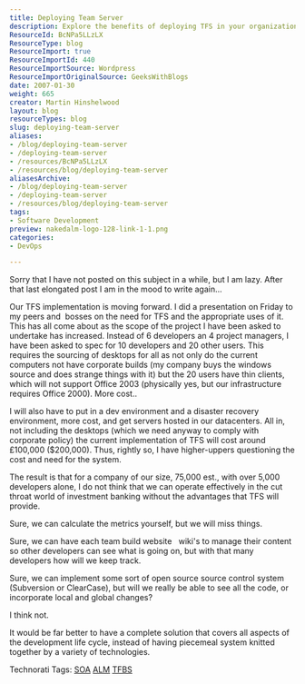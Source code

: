 ```yaml
---
title: Deploying Team Server
description: Explore the benefits of deploying TFS in your organization. Learn how a complete solution can enhance development efficiency and streamline project management.
ResourceId: BcNPa5LLzLX
ResourceType: blog
ResourceImport: true
ResourceImportId: 440
ResourceImportSource: Wordpress
ResourceImportOriginalSource: GeeksWithBlogs
date: 2007-01-30
weight: 665
creator: Martin Hinshelwood
layout: blog
resourceTypes: blog
slug: deploying-team-server
aliases:
- /blog/deploying-team-server
- /deploying-team-server
- /resources/BcNPa5LLzLX
- /resources/blog/deploying-team-server
aliasesArchive:
- /blog/deploying-team-server
- /deploying-team-server
- /resources/blog/deploying-team-server
tags:
- Software Development
preview: nakedalm-logo-128-link-1-1.png
categories:
- DevOps

---
```

Sorry that I have not posted on this subject in a while, but I am lazy. After that last elongated post I am in the mood to write again...

Our TFS implementation is moving forward. I did a presentation on Friday to my peers and  bosses on the need for TFS and the appropriate uses of it. This has all come about as the scope of the project I have been asked to undertake has increased. Instead of 6 developers an 4 project managers, I have been asked to spec for 10 developers and 20 other users. This requires the sourcing of desktops for all as not only do the current computers not have corporate builds (my company buys the windows source and does strange things with it) but the 20 users have thin clients, which will not support Office 2003 (physically yes, but our infrastructure requires Office 2000). More cost..

I will also have to put in a dev environment and a disaster recovery environment, more cost, and get servers hosted in our datacenters. All in, not including the desktops (which we need anyway to comply with corporate policy) the current implementation of TFS will cost around £100,000 ($200,000). Thus, rightly so, I have higher-uppers questioning the cost and need for the system.

The result is that for a company of our size, 75,000 est., with over 5,000 developers alone, I do not think that we can operate effectively in the cut throat world of investment banking without the advantages that TFS will provide.

Sure, we can calculate the metrics yourself, but we will miss things.

Sure, we can have each team build website   wiki's to manage their content so other developers can see what is going on, but with that many developers how will we keep track.

Sure, we can implement some sort of open source source control system (Subversion or ClearCase), but will we really be able to see all the code, or incorporate local and global changes?

I think not.

It would be far better to have a complete solution that covers all aspects of the development life cycle, instead of having piecemeal system knitted together by a variety of technologies.

Technorati Tags: [SOA](http://technorati.com/tags/SOA) [ALM](http://technorati.com/tags/ALM) [TFBS](http://technorati.com/tags/TFBS)
